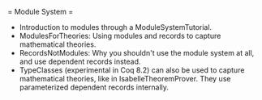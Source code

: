 = Module System =

 * Introduction to modules through a ModuleSystemTutorial.
 * ModulesForTheories: Using modules and records to capture mathematical theories.
 * RecordsNotModules: Why you shouldn't use the module system at all, and use dependent records instead.
 * TypeClasses (experimental in Coq 8.2) can also be used to capture mathematical theories, like in IsabelleTheoremProver.  They use parameterized dependent records internally.
